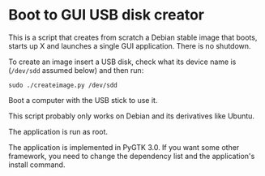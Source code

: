 # Boot to GUI USB disk creator

This is a script that creates from scratch a Debian stable image that
boots, starts up X and launches a single GUI application. There is no
shutdown.

To create an image insert a USB disk, check what its device name is
(`/dev/sdd` assumed below) and then run:

    sudo ./createimage.py /dev/sdd

Boot a computer with the USB stick to use it.

This script probably only works on Debian and its derivatives like
Ubuntu.

The application is run as root.

The application is implemented in PyGTK 3.0. If you want some other
framework, you need to change the dependency list and the
application's install command.
